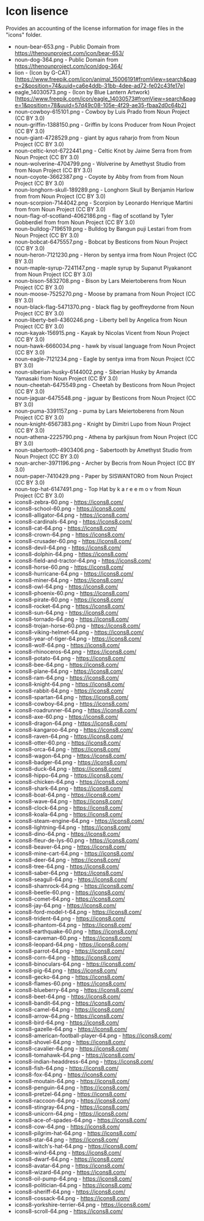 # Icon lisence
Provides an accounting of the license information for image files in the "icons" folder.

* noun-bear-653.png - Public Domain from https://thenounproject.com/icon/bear-653/
* noun-dog-364.png - Public Domain from https://thenounproject.com/icon/dog-364/
* lion - (Icon by G-CAT)[https://www.freepik.com/icon/animal_15006191#fromView=search&page=2&position=74&uuid=ca6e4ddb-31bb-4dee-ad72-fe02c43fe17e]
* eagle_14030573.png - (Icon by Blue Lantern Artwork)[https://www.freepik.com/icon/eagle_14030573#fromView=search&page=1&position=78&uuid=57d49c08-105e-4f29-ae35-fbaa2d0c64b2]
* noun-cowboy-615101.png - Cowboy by Luis Prado from Noun Project (CC BY 3.0)
* noun-griffin-1388150.png - Griffin by Icons Producer from Noun Project (CC BY 3.0)
* noun-giant-4728529.png - giant by agus raharjo from from Noun Project (CC BY 3.0)
* noun-celtic-knot-6722441.png - Celtic Knot by Jaime Serra from from Noun Project (CC BY 3.0)
* noun-wolverine-4704799.png - Wolverine by Amethyst Studio from from Noun Project (CC BY 3.0)
* noun-coyote-3662387.png - Coyote by Abby from from from Noun Project (CC BY 3.0)
* noun-longhorn-skull-189289.png - Longhorn Skull by Benjamin Harlow from from Noun Project (CC BY 3.0)
* noun-scorpion-7144042.png - Scorpion by Leonardo Henrique Martini from from Noun Project (CC BY 3.0)
* noun-flag-of-scotland-4062186.png - flag of scotland by Tyler Gobberdiel from from Noun Project (CC BY 3.0)
* noun-bulldog-7196519.png - Bulldog by Bangun puji Lestari from from Noun Project (CC BY 3.0)
* noun-bobcat-6475557.png - Bobcat by Besticons from Noun Project (CC BY 3.0)
* noun-heron-7121230.png - Heron by sentya irma from Noun Project (CC BY 3.0)
* noun-maple-syrup-7241147.png - maple syrup by Supanut Piyakanont from Noun Project (CC BY 3.0)
* noun-bison-5832708.png - Bison by Lars Meiertoberens from Noun Project (CC BY 3.0)
* noun-moose-7525270.png - Moose by pramana from Noun Project (CC BY 3.0)
* noun-black-flag-5471370.png - black flag by geoffreydorne from Noun Project (CC BY 3.0)
* noun-liberty-bell-4360246.png - Liberty bell by Angelica from Noun Project (CC BY 3.0)
* noun-kayak-156915.png - Kayak by Nicolas Vicent from Noun Project (CC BY 3.0)
* noun-hawk-6660034.png - hawk by visual language from Noun Project (CC BY 3.0)
* noun-eagle-7121234.png - Eagle by sentya irma from Noun Project (CC BY 3.0)
* noun-siberian-husky-6144002.png - Siberian Husky by Amanda Yamasaki from Noun Project (CC BY 3.0)
* noun-cheetah-6475549.png - Cheetah by Besticons from Noun Project (CC BY 3.0)
* noun-jaguar-6475548.png - jaguar by Besticons from Noun Project (CC BY 3.0)
* noun-puma-3391157.png - puma by Lars Meiertoberens from Noun Project (CC BY 3.0)
* noun-knight-6567383.png - Knight by Dimitri Lupo from Noun Project (CC BY 3.0)
* noun-athena-2225790.png - Athena by parkjisun from Noun Project (CC BY 3.0)
* noun-sabertooth-4903406.png - Sabertooth by Amethyst Studio from Noun Project (CC BY 3.0)
* noun-archer-3971196.png - Archer by Becris from Noun Project (CC BY 3.0)
* noun-paper-7410429.png - Paper by SISWANTORO from Noun Project (CC BY 3.0)
* noun-top-hat-6147491.png - Top Hat by k a r e e m o v from Noun Project (CC BY 3.0)
* icons8-zebra-60.png - https://icons8.com/
* icons8-school-60.png - https://icons8.com/
* icons8-alligator-64.png - https://icons8.com/
* icons8-cardinals-64.png - https://icons8.com/
* icons8-cat-64.png - https://icons8.com/
* icons8-crown-64.png - https://icons8.com/
* icons8-crusader-60.png - https://icons8.com/
* icons8-devil-64.png - https://icons8.com/
* icons8-dolphin-64.png - https://icons8.com/
* icons8-field-and-tractor-64.png - https://icons8.com/
* icons8-horse-60.png - https://icons8.com/
* icons8-hurricane-64.png - https://icons8.com/
* icons8-miner-64.png - https://icons8.com/
* icons8-owl-64.png - https://icons8.com/
* icons8-phoenix-60.png - https://icons8.com/
* icons8-pirate-60.png - https://icons8.com/
* icons8-rocket-64.png - https://icons8.com/
* icons8-sun-64.png - https://icons8.com/
* icons8-tornado-64.png - https://icons8.com/
* icons8-trojan-horse-60.png - https://icons8.com/
* icons8-viking-helmet-64.png - https://icons8.com/
* icons8-year-of-tiger-64.png - https://icons8.com/
* icons8-wolf-64.png - https://icons8.com/
* icons8-rhinoceros-64.png - https://icons8.com/
* icons8-potato-64.png - https://icons8.com/
* icons8-bee-64.png - https://icons8.com/
* icons8-plane-64.png - https://icons8.com/
* icons8-ram-64.png - https://icons8.com/
* icons8-knight-64.png - https://icons8.com/
* icons8-rabbit-64.png - https://icons8.com/
* icons8-spartan-64.png - https://icons8.com/
* icons8-cowboy-64.png - https://icons8.com/
* icons8-roadrunner-64.png - https://icons8.com/
* icons8-axe-60.png - https://icons8.com/
* icons8-dragon-64.png - https://icons8.com/
* icons8-kangaroo-64.png - https://icons8.com/
* icons8-raven-64.png - https://icons8.com/
* icons8-otter-60.png - https://icons8.com/
* icons8-orca-64.png - https://icons8.com/
* icons8-wagon-64.png - https://icons8.com/
* icons8-badger-64.png - https://icons8.com/
* icons8-duck-64.png - https://icons8.com/
* icons8-hippo-64.png - https://icons8.com/
* icons8-chicken-64.png - https://icons8.com/
* icons8-shark-64.png - https://icons8.com/
* icons8-boat-64.png - https://icons8.com/
* icons8-wave-64.png - https://icons8.com/
* icons8-clock-64.png - https://icons8.com/
* icons8-koala-64.png - https://icons8.com/
* icons8-steam-engine-64.png - https://icons8.com/
* icons8-lightning-64.png - https://icons8.com/
* icons8-dino-64.png - https://icons8.com/
* icons8-fleur-de-lys-60.png - https://icons8.com/
* icons8-beaver-64.png - https://icons8.com/
* icons8-mine-cart-64.png - https://icons8.com/
* icons8-deer-64.png - https://icons8.com/
* icons8-tree-64.png - https://icons8.com/
* icons8-saber-64.png - https://icons8.com/
* icons8-seagull-64.png - https://icons8.com/
* icons8-shamrock-64.png - https://icons8.com/
* icons8-beetle-60.png - https://icons8.com/
* icons8-comet-64.png - https://icons8.com/
* icons8-jay-64.png - https://icons8.com/
* icons8-ford-model-t-64.png - https://icons8.com/
* icons8-trident-64.png - https://icons8.com/
* icons8-phantom-64.png - https://icons8.com/
* icons8-earthquake-60.png - https://icons8.com/
* icons8-caveman-60.png - https://icons8.com/
* icons8-leopard-64.png - https://icons8.com/
* icons8-parrot-64.png - https://icons8.com/
* icons8-corn-64.png - https://icons8.com/
* icons8-binoculars-64.png - https://icons8.com/
* icons8-pig-64.png - https://icons8.com/
* icons8-gecko-64.png - https://icons8.com/
* icons8-flames-60.png - https://icons8.com/
* icons8-blueberry-64.png - https://icons8.com/
* icons8-beet-64.png - https://icons8.com/
* icons8-bandit-64.png - https://icons8.com/
* icons8-camel-64.png - https://icons8.com/
* icons8-arrow-64.png - https://icons8.com/
* icons8-bird-64.png - https://icons8.com/
* icons8-gazelle-64.png - https://icons8.com/
* icons8-american-football-player-64.png - https://icons8.com/
* icons8-shovel-64.png - https://icons8.com/
* icons8-cavalier-64.png - https://icons8.com/
* icons8-tomahawk-64.png - https://icons8.com/
* icons8-indian-headdress-64.png - https://icons8.com/
* icons8-fish-64.png - https://icons8.com/
* icons8-fox-64.png - https://icons8.com/
* icons8-moutain-64.png - https://icons8.com/
* icons8-penguin-64.png - https://icons8.com/
* icons8-pretzel-64.png - https://icons8.com/
* icons8-raccoon-64.png - https://icons8.com/
* icons8-stingray-64.png - https://icons8.com/
* icons8-unicorn-64.png - https://icons8.com/
* icons8-ace-of-spades-64.png - https://icons8.com/
* icons8-cow-64.png - https://icons8.com/
* icons8-pilgrim-hat-64.png - https://icons8.com/
* icons8-star-64.png - https://icons8.com/
* icons8-witch's-hat-64.png - https://icons8.com/
* icons8-wind-64.png - https://icons8.com/
* icons8-dwarf-64.png - https://icons8.com/
* icons8-avatar-64.png - https://icons8.com/
* icons8-wizard-64.png - https://icons8.com/
* icons8-oil-pump-64.png - https://icons8.com/
* icons8-politician-64.png - https://icons8.com/
* icons8-sheriff-64.png - https://icons8.com/
* icons8-cossack-64.png - https://icons8.com/
* icons8-yorkshire-terrier-64.png - https://icons8.com/
* icons8-scroll-64.png - https://icons8.com/
